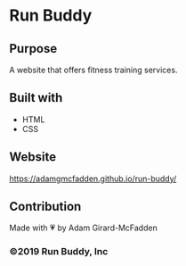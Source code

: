 # Run Buddy

## Purpose
A website that offers fitness training services.

## Built with
* HTML
* CSS

## Website
https://adamgmcfadden.github.io/run-buddy/

## Contribution
Made with 💗 by Adam Girard-McFadden

### ©️2019 Run Buddy, Inc
